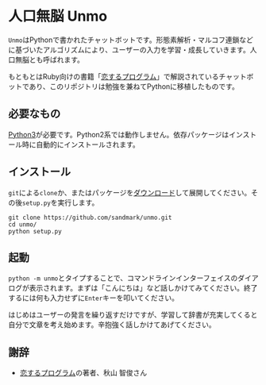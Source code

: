 # 人口無脳 Unmo

`Unmo`はPythonで書かれたチャットボットです。形態素解析・マルコフ連鎖などに基づいたアルゴリズムにより、ユーザーの入力を学習・成長していきます。人口無脳とも呼ばれます。

もともとはRuby向けの書籍「[恋するプログラム][book]」で解説されているチャットボットであり、このリポジトリは勉強を兼ねてPythonに移植したものです。

## 必要なもの

[Python3][python3]が必要です。Python2系では動作しません。依存パッケージはインストール時に自動的にインストールされます。

## インストール

`git`による`clone`か、またはパッケージを[ダウンロード][releases]して展開してください。その後`setup.py`を実行します。

    git clone https://github.com/sandmark/unmo.git
    cd unmo/
    python setup.py

## 起動

`python -m unmo`とタイプすることで、コマンドラインインターフェイスのダイアログが表示されます。まずは「こんにちは」など話しかけてみてください。終了するには何も入力せずに`Enter`キーを叩いてください。

はじめはユーザーの発言を繰り返すだけですが、学習して辞書が充実してくると自分で文章を考え始めます。辛抱強く話しかけてあげてください。

## 謝辞

- [恋するプログラム][book]の著者、秋山 智俊さん

[releases]: https://github.com/sandmark/unmo/releases
[book]: http://amzn.to/2kYltNz
[python3]: https://www.python.org/downloads/
